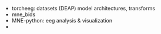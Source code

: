 
 - torcheeg: datasets (DEAP) model architectures, transforms
 - mne_bids
 - MNE-python: eeg analysis & visualization
 - 
